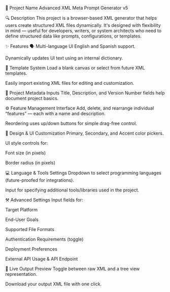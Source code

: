 🧰 Project Name
Advanced XML Meta Prompt Generator v5

🔍 Description
This project is a browser-based XML generator that helps users create structured XML files dynamically. It's designed with flexibility in mind — useful for developers, writers, or system architects who need to define structured data like prompts, configurations, or templates.

✨ Features
🗣️ Multi-language UI
English and Spanish support.

Dynamically updates UI text using an internal dictionary.

📁 Template System
Load a blank canvas or select from future XML templates.

Easily import existing XML files for editing and customization.

📝 Project Metadata Inputs
Title, Description, and Version Number fields help document project basics.

⚙️ Feature Management Interface
Add, delete, and rearrange individual “features” — each with a name and description.

Reordering uses up/down buttons for simple drag-free control.

🎨 Design & UI Customization
Primary, Secondary, and Accent color pickers.

UI style controls for:

Font size (in pixels)

Border radius (in pixels)

💻 Language & Tools Settings
Dropdown to select programming languages (future-proofed for integrations).

Input for specifying additional tools/libraries used in the project.

⚒️ Advanced Settings
Input fields for:

Target Platform

End-User Goals

Supported File Formats

Authentication Requirements (toggle)

Deployment Preferences

External API Usage & API Endpoint

🧾 Live Output Preview
Toggle between raw XML and a tree view representation.

Download your output XML file with one click.